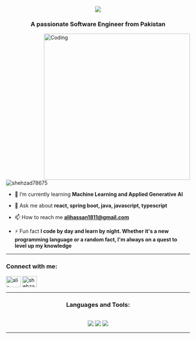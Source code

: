 <h1 align="center">
 <a href="https://git.io/typing-svg">
 <img src="https://readme-typing-svg.herokuapp.com/?font=Righteous&size=38&center=true&vCenter=true&width=500&height=70&duration=4000&lines=Hi+There!+👋;I'm+Ali+Hassan!;">
 </a>
</h1>
<h3 align="center">A passionate Software Engineer from Pakistan</h3>

<img align="right" alt="Coding" width="400" src="./1709786464317.gif">

<p align="left"> <img src="https://komarev.com/ghpvc/?username=shehzad78675&label=Profile%20views&color=0e75b6&style=flat" alt="shehzad78675" /> </p>

- 🌱 I’m currently learning **Machine Learning and Applied Generative AI**

- 💬 Ask me about **react, spring boot, java, javascript, typescript**

- 📫 How to reach me **alihassan1811@gmail.com**

- ⚡ Fun fact **I code by day and learn by night. Whether it's a new programming language or a random fact, I'm always on a quest to level up my knowledge**

<hr/>
<h3 align="left">Connect with me:</h3>

<p align="left">

<a href="https://linkedin.com/in/ali-hassan487" target="blank"><img align="center" src="https://raw.githubusercontent.com/rahuldkjain/github-profile-readme-generator/master/src/images/icons/Social/linked-in-alt.svg" alt="ali-hassan" height="30" width="40" /></a>
<a href="https://www.leetcode.com/shehzadm" target="blank"><img align="center" src="https://raw.githubusercontent.com/rahuldkjain/github-profile-readme-generator/master/src/images/icons/Social/leet-code.svg" alt="shehzadm" height="30" width="40" /></a>
</p>

<hr/>

<h3 align="center">Languages and Tools:</h3>

<p align="center">
 <br/>
 <a herf="https://skillicons.dev">
 <img src="https://skillicons.dev/icons?i=python,java,cpp,javascript,typescript">
 <img src="https://skillicons.dev/icons?i=react,redux,spring,django,html,css,tailwind,mui,bootstrap">
 <img src="https://skillicons.dev/icons?i=vscode,git,github,mysql,linux,postman,npm">
 </a>
</p>
<hr/>


